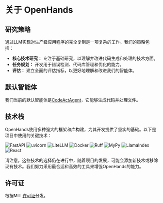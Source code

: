 # 关于 OpenHands

## 研究策略

通过LLM实现对生产级应用程序的完全复制是一项复杂的工作。我们的策略包括：

- **核心技术研究：** 专注于基础研究，以理解并改进代码生成和处理的技术方面。
- **任务规划：** 开发用于错误检测、代码库管理和优化的能力。
- **评估：** 建立全面的评估指标，以更好地理解和改进我们的智能体。

## 默认智能体

我们当前的默认智能体是[CodeActAgent](agents)，它能够生成代码并处理文件。

## 技术栈

OpenHands使用多种强大的框架和库构建，为其开发提供了坚实的基础。以下是项目中使用的关键技术：

![FastAPI](https://img.shields.io/badge/FastAPI-black?style=for-the-badge) ![uvicorn](https://img.shields.io/badge/uvicorn-black?style=for-the-badge) ![LiteLLM](https://img.shields.io/badge/LiteLLM-black?style=for-the-badge) ![Docker](https://img.shields.io/badge/Docker-black?style=for-the-badge) ![Ruff](https://img.shields.io/badge/Ruff-black?style=for-the-badge) ![MyPy](https://img.shields.io/badge/MyPy-black?style=for-the-badge) ![LlamaIndex](https://img.shields.io/badge/LlamaIndex-black?style=for-the-badge) ![React](https://img.shields.io/badge/React-black?style=for-the-badge)

请注意，这些技术的选择仍在进行中，随着项目的发展，可能会添加新技术或移除现有技术。我们努力采用最合适和高效的工具来增强OpenHands的能力。

## 许可证

根据MIT [许可证](https://github.com/All-Hands-AI/OpenHands/blob/main/LICENSE)分发。
